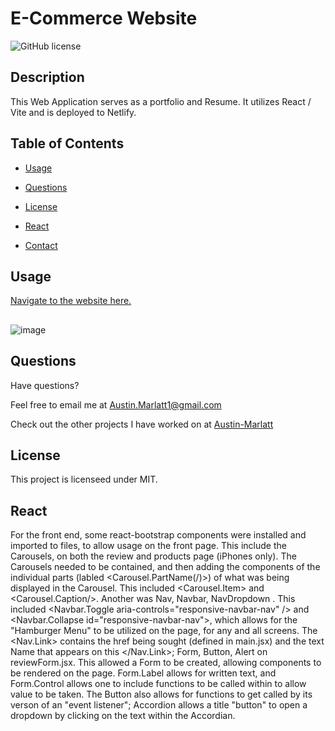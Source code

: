 # E-Commerce Website
![GitHub license](https://img.shields.io/badge/license-MIT-purple.svg)

## Description 

This Web Application serves as a portfolio and Resume. It utilizes React /  Vite and is deployed to Netlify.

## Table of Contents

* [Usage](#usage)

* [Questions](#questions)

* [License](#license)

* [React](#react)

* [Contact](#contact)

## Usage

[Navigate to the website here.](https://austin-marlatt-portfolio.netlify.app/Portfolio)
##
![image]()

## Questions

Have questions?

Feel free to email me at [Austin.Marlatt1@gmail.com](Austin.Marlatt1@gmail.com)

Check out the other projects I have worked on at [Austin-Marlatt](https://github.com/Austin-Marlatt/)

 ## License
  
  This project is licenseed under MIT.

 ## React
 For the front end, some react-bootstrap components were installed and imported to files, to allow usage on the front page. This include the Carousels, on both the review and products page (iPhones only). The Carousels needed to be contained, and then adding the components of the individual parts (labled <Carousel.PartName(/)>) of what was being displayed in the Carousel. This included <Carousel.Item> and <Carousel.Caption/>.
 Another was Nav, Navbar, NavDropdown . This included <Navbar.Toggle aria-controls="responsive-navbar-nav" />
 and <Navbar.Collapse id="responsive-navbar-nav">, which allows for the "Hamburger Menu" to be utilized on the page, for any and all screens. The <Nav.Link> contains the href being sought (defined in main.jsx) and the text Name that appears on this </Nav.Link>;
 Form, Button, Alert on reviewForm.jsx. This allowed a Form to be created, allowing components to be rendered on the page. Form.Label allows for written text, and Form.Control allows one to include functions to be called within to allow value to be taken. The Button also allows for functions to get called by its verson of an "event listener"; 
 Accordion allows a title "button" to open a dropdown by clicking on the text within the Accordian. 
 
